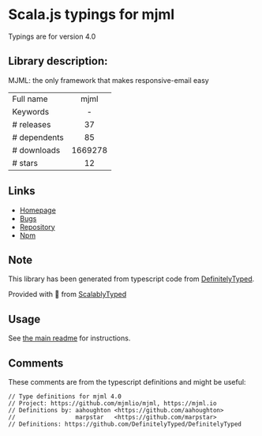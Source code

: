 
# Scala.js typings for mjml

Typings are for version 4.0

## Library description:
MJML: the only framework that makes responsive-email easy

|                    |                 |
| ------------------ | :-------------: |
| Full name          | mjml |
| Keywords           | - |
| # releases         | 37 |
| # dependents       | 85 |
| # downloads        | 1669278 |
| # stars            | 12 |

## Links
- [Homepage](https://mjml.io)
- [Bugs](https://github.com/mjmlio/mjml/issues)
- [Repository](https://github.com/mjmlio/mjml)
- [Npm](https://www.npmjs.com/package/mjml)
    


## Note
This library has been generated from typescript code from [DefinitelyTyped](https://definitelytyped.org).

Provided with :purple_heart: from [ScalablyTyped](https://github.com/oyvindberg/ScalablyTyped)

## Usage
See [the main readme](../../readme.md) for instructions.

## Comments

These comments are from the typescript definitions and might be useful:
```
// Type definitions for mjml 4.0
// Project: https://github.com/mjmlio/mjml, https://mjml.io
// Definitions by: aahoughton <https://github.com/aahoughton>
//                 marpstar   <https://github.com/marpstar>
// Definitions: https://github.com/DefinitelyTyped/DefinitelyTyped

```

